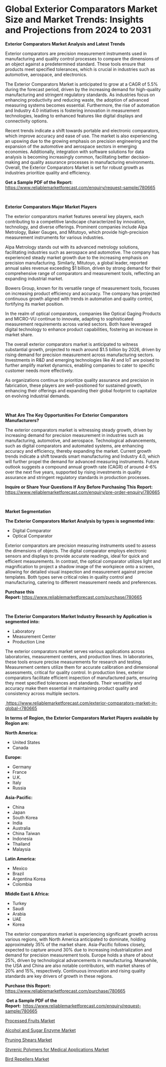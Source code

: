 <p><h1>Global Exterior Comparators Market Size and Market Trends: Insights and Projections from 2024 to 2031</h1></p><p><strong>Exterior Comparators Market Analysis and Latest Trends</strong></p>
<p><p>Exterior comparators are precision measurement instruments used in manufacturing and quality control processes to compare the dimensions of an object against a predetermined standard. These tools ensure that products meet specified tolerances, which is crucial in industries such as automotive, aerospace, and electronics.</p><p>The Exterior Comparators Market is anticipated to grow at a CAGR of 5.5% during the forecast period, driven by the increasing demand for high-quality manufacturing and stringent regulatory standards. As industries focus on enhancing productivity and reducing waste, the adoption of advanced measuring systems becomes essential. Furthermore, the rise of automation and Industry 4.0 initiatives is fostering innovation in measurement technologies, leading to enhanced features like digital displays and connectivity options.</p><p>Recent trends indicate a shift towards portable and electronic comparators, which improve accuracy and ease of use. The market is also experiencing an upswing due to the growing emphasis on precision engineering and the expansion of the automotive and aerospace sectors in emerging economies. Additionally, integration with software solutions for data analysis is becoming increasingly common, facilitating better decision-making and quality assurance processes in manufacturing environments. Overall, the Exterior Comparators Market is set for robust growth as industries prioritize quality and efficiency.</p></p>
<p><strong>Get a Sample PDF of the Report:&nbsp;</strong> <a href="https://www.reliablemarketforecast.com/enquiry/request-sample/780665?utm_campaign=1130&utm_medium=2&utm_source=Github&utm_content=ia&utm_term=19102024&utm_id=exterior-comparators">https://www.reliablemarketforecast.com/enquiry/request-sample/780665</a></p>
<p>&nbsp;</p>
<p><strong>Exterior Comparators Major Market Players</strong></p>
<p><p>The exterior comparators market features several key players, each contributing to a competitive landscape characterized by innovation, technology, and diverse offerings. Prominent companies include Alpa Metrology, Baker Gauges, and Mitutoyo, which provide high-precision measurement instruments for various industries.</p><p>Alpa Metrology stands out with its advanced metrology solutions, facilitating industries such as aerospace and automotive. The company has experienced steady market growth due to the increasing emphasis on precision manufacturing. Similarly, Mitutoyo, a global leader, reported annual sales revenue exceeding $1 billion, driven by strong demand for their comprehensive range of comparators and measurement tools, reflecting an expanding industrial market.</p><p>Bowers Group, known for its versatile range of measurement tools, focuses on increasing product efficiency and accuracy. The company has projected continuous growth aligned with trends in automation and quality control, fortifying its market position.</p><p>In the realm of optical comparators, companies like Optical Gaging Products and MICRO-VU continue to innovate, adapting to sophisticated measurement requirements across varied sectors. Both have leveraged digital technology to enhance product capabilities, fostering an increase in market share.</p><p>The overall exterior comparators market is anticipated to witness substantial growth, projected to reach around $1.5 billion by 2026, driven by rising demand for precision measurement across manufacturing sectors. Investments in R&D and emerging technologies like AI and IoT are poised to further amplify market dynamics, enabling companies to cater to specific customer needs more effectively.</p><p>As organizations continue to prioritize quality assurance and precision in fabrication, these players are well-positioned for sustained growth, enhancing their offerings and expanding their global footprint to capitalize on evolving industrial demands.</p></p>
<p>&nbsp;</p>
<p><strong>What Are The Key Opportunities For Exterior Comparators Manufacturers?</strong></p>
<p><p>The exterior comparators market is witnessing steady growth, driven by increasing demand for precision measurement in industries such as manufacturing, automotive, and aerospace. Technological advancements, such as digital comparators and automated systems, are enhancing accuracy and efficiency, thereby expanding the market. Current growth trends indicate a shift towards smart manufacturing and Industry 4.0, which will further propel the demand for advanced measuring instruments. Future outlook suggests a compound annual growth rate (CAGR) of around 4-6% over the next five years, supported by rising investments in quality assurance and stringent regulatory standards in production processes.</p></p>
<p><strong>Inquire or Share Your Questions If Any Before Purchasing This Report:</strong> <a href="https://www.reliablemarketforecast.com/enquiry/pre-order-enquiry/780665?utm_campaign=1130&utm_medium=2&utm_source=Github&utm_content=ia&utm_term=19102024&utm_id=exterior-comparators">https://www.reliablemarketforecast.com/enquiry/pre-order-enquiry/780665</a></p>
<p>&nbsp;</p>
<p><strong>Market Segmentation</strong></p>
<p><strong>The Exterior Comparators Market Analysis by types is segmented into:</strong></p>
<p><ul><li>Digital Comparator</li><li>Optical Comparator</li></ul></p>
<p><p>Exterior comparators are precision measuring instruments used to assess the dimensions of objects. The digital comparator employs electronic sensors and displays to provide accurate readings, ideal for quick and efficient measurements. In contrast, the optical comparator utilizes light and magnification to project a shadow image of the workpiece onto a screen, allowing for detailed visual inspection and measurement against precise templates. Both types serve critical roles in quality control and manufacturing, catering to different measurement needs and preferences.</p></p>
<p><strong>Purchase this Report:&nbsp;</strong><a href="https://www.reliablemarketforecast.com/purchase/780665?utm_campaign=1130&utm_medium=2&utm_source=Github&utm_content=ia&utm_term=19102024&utm_id=exterior-comparators">https://www.reliablemarketforecast.com/purchase/780665</a></p>
<p>&nbsp;</p>
<p><strong>The Exterior Comparators Market Industry Research by Application is segmented into:</strong></p>
<p><ul><li>Laboratory</li><li>Measurement Center</li><li>Production Line</li></ul></p>
<p><p>The exterior comparators market serves various applications across laboratories, measurement centers, and production lines. In laboratories, these tools ensure precise measurements for research and testing. Measurement centers utilize them for accurate calibration and dimensional assessments, critical for quality control. In production lines, exterior comparators facilitate efficient inspection of manufactured parts, ensuring they meet specified tolerances and standards. Their versatility and accuracy make them essential in maintaining product quality and consistency across multiple sectors.</p></p>
<p><a href="https://www.reliablemarketforecast.com/exterior-comparators-market-in-global-r780665?utm_campaign=1130&utm_medium=2&utm_source=Github&utm_content=ia&utm_term=19102024&utm_id=exterior-comparators">&nbsp;https://www.reliablemarketforecast.com/exterior-comparators-market-in-global-r780665</a></p>
<p><strong>In terms of Region, the Exterior Comparators Market Players available by Region are:</strong></p>
<p>
    <p> <strong> North America: </strong>
        <ul>
            <li>United States</li>
            <li>Canada</li>
        </ul>
        </p> 
    <p> <strong> Europe: </strong>
        <ul>
            <li>Germany</li>
            <li>France</li>
            <li>U.K.</li>
            <li>Italy</li>
            <li>Russia</li>
        </ul>
        </p> 
    <p> <strong> Asia-Pacific: </strong>
        <ul>
            <li>China</li>
            <li>Japan</li>
            <li>South Korea</li>
            <li>India</li>
            <li>Australia</li>
            <li>China Taiwan</li>
            <li>Indonesia</li>
            <li>Thailand</li>
            <li>Malaysia</li>
        </ul>
        </p> 
    <p> <strong> Latin America: </strong>
        <ul>
            <li>Mexico</li>
            <li>Brazil</li>
            <li>Argentina Korea</li>
            <li>Colombia</li>
        </ul>
        </p> 
    <p> <strong> Middle East & Africa: </strong>
        <ul>
            <li>Turkey</li>
            <li>Saudi</li>
            <li>Arabia</li>
            <li>UAE</li>
            <li>Korea</li>
        </ul>
    </p>
    </p>
<p><p>The exterior comparators market is experiencing significant growth across various regions, with North America anticipated to dominate, holding approximately 35% of the market share. Asia-Pacific follows closely, expected to capture around 30% due to increasing industrialization and demand for precision measurement tools. Europe holds a share of about 25%, driven by technological advancements in manufacturing. Meanwhile, the USA and China are also notable contributors, with market shares of 20% and 15%, respectively. Continuous innovation and rising quality standards are key drivers of growth in these regions.</p></p>
<p><strong>Purchase this Report: </strong><a href="https://www.reliablemarketforecast.com/purchase/780665?utm_campaign=1130&utm_medium=2&utm_source=Github&utm_content=ia&utm_term=19102024&utm_id=exterior-comparators">https://www.reliablemarketforecast.com/purchase/780665</a></p>
<p>&nbsp;<strong>Get a Sample PDF of the Report:&nbsp;&nbsp;</strong><a href="https://www.reliablemarketforecast.com/enquiry/request-sample/780665?utm_campaign=1130&utm_medium=2&utm_source=Github&utm_content=ia&utm_term=19102024&utm_id=exterior-comparators">https://www.reliablemarketforecast.com/enquiry/request-sample/780665</a></p>
<p><strong></strong></p>
<p><p><a href="https://www.linkedin.com/pulse/processed-fruits-market-outlook-complete-industry-analysis-nd50c?utm_campaign=1130&utm_medium=2&utm_source=Github&utm_content=ia&utm_term=19102024&utm_id=exterior-comparators">Processed Fruits Market</a></p><p><a href="https://github.com/habinadmshaulz/Market-Research-Report-List-1/blob/main/alcohol-and-sugar-enzyme-market.md?utm_campaign=1130&utm_medium=2&utm_source=Github&utm_content=ia&utm_term=19102024&utm_id=exterior-comparators">Alcohol and Sugar Enzyme Market</a></p><p><a href="https://issuu.com/reportprime-2/docs/pruning-shears-market-size-2030.ppt_b1d9bd9b107f9d?utm_campaign=1130&utm_medium=2&utm_source=Github&utm_content=ia&utm_term=19102024&utm_id=exterior-comparators">Pruning Shears Market</a></p><p><a href="https://github.com/markita8qfi/Market-Research-Report-List-1/blob/main/styrenic-polymers-for-medical-applications-market.md?utm_campaign=1130&utm_medium=2&utm_source=Github&utm_content=ia&utm_term=19102024&utm_id=exterior-comparators">Styrenic Polymers for Medical Applications Market</a></p><p><a href="https://issuu.com/reportprime-2/docs/bird-repellers-market-size-2030.ppt_7c117bd715750d?utm_campaign=1130&utm_medium=2&utm_source=Github&utm_content=ia&utm_term=19102024&utm_id=exterior-comparators">Bird Repellers Market</a></p></p>